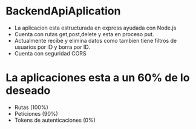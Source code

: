 # BackendApiAplication 
- La aplicacion esta estructurada en express ayudada con Node.js
- Cuenta con rutas get,post,delete y esta en proceso put.
- Actualmente recibe y elimina datos como tambien tiene filtros de usuarios por ID y borra por ID.
- Cuenta con seguridad CORS
# La aplicaciones esta a un 60% de lo deseado 
- Rutas (100%)
- Peticiones (90%)
- Tokens de autenticaciones (0%)
